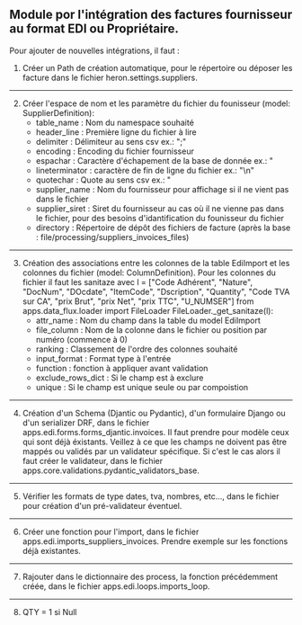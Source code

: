 Module por l'intégration des factures fournisseur au format EDI ou Propriétaire.
---
Pour ajouter de nouvelles intégrations, il faut :

1. Créer un Path de création automatique, pour le répertoire ou déposer les facture dans le fichier heron.settings.suppliers.
---
2. Créer l'espace de nom et les paramètre du fichier du founisseur (model: SupplierDefinition):
   - table_name : Nom du namespace souhaité
   - header_line : Première ligne du fichier à lire
   - delimiter : Délimiteur au sens csv ex.: ";"
   - encoding : Encoding du fichier fournisseur
   - espachar : Caractère d'échapement de la base de donnée ex.: "
   - lineterminator : caractère de fin de ligne du fichier ex.: "\n"
   - quotechar : Quote au sens csv ex.: "
   - supplier_name : Nom du fournisseur pour affichage si il ne vient pas dans le fichier
   - supplier_siret : Siret du fournisseur au cas où il ne vienne pas dans le fichier, pour des besoins d'idantification du founisseur du fichier
   - directory : Répertoire de dépôt des fichiers de facture (après la base : file/processing/suppliers_invoices_files)
---
3. Création des associations entre les colonnes de la table EdiImport et les colonnes du fichier (model: ColumnDefinition). Pour les colonnes du fichier il faut les sanitaze avec l = ["Code Adhérent", "Nature", "DocNum", "DOcdate", "ItemCode", "Dscription", "Quantity", "Code TVA sur CA", "prix Brut", "prix Net", "prix TTC", "U_NUMSER"]
from apps.data_flux.loader import FileLoader
FileLoader._get_sanitaze(l):
   - attr_name : Nom du champ dans la table du model EdiImport
   - file_column : Nom de la colonne dans le fichier ou position par numéro (commence à 0)
   - ranking : Classement de l'ordre des colonnes souhaité
   - input_format : Format type à l'entrée
   - function : fonction à appliquer avant validation
   - exclude_rows_dict : Si le champ est à exclure
   - unique : Si le champ est unique seule ou par compoistion
---
4. Création d'un Schema (Djantic ou Pydantic), d'un formulaire Django ou d'un serializer DRF, dans le fichier apps.edi.forms.forms_djantic.invoices. Il faut prendre pour modèle ceux qui sont déjà éxistants. Veillez à ce que les champs ne doivent pas être mappés ou validés par un validateur spécifique. Si c'est le cas alors il faut créer le validateur, dans le fichier apps.core.validations.pydantic_validators_base.
---
5. Vérifier les formats de type dates, tva, nombres, etc..., dans le fichier pour création d'un pré-validateur éventuel.
---
6.  Créer une fonction pour l'import, dans le fichier apps.edi.imports_suppliers_invoices. Prendre exemple sur les fonctions déjà existantes.
---
7. Rajouter dans le dictionnaire des process, la fonction précédemment créée, dans le fichier apps.edi.loops.imports_loop.
___
8. QTY = 1 si Null